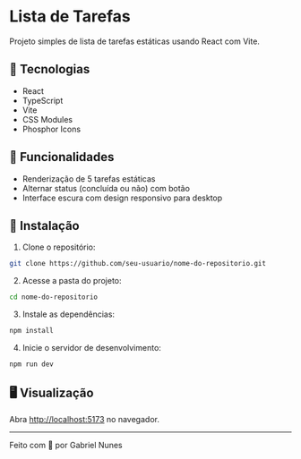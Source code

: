 <!--# React + TypeScript + Vite

This template provides a minimal setup to get React working in Vite with HMR and some ESLint rules.

Currently, two official plugins are available:

- [@vitejs/plugin-react](https://github.com/vitejs/vite-plugin-react/blob/main/packages/plugin-react/README.md) uses [Babel](https://babeljs.io/) for Fast Refresh
- [@vitejs/plugin-react-swc](https://github.com/vitejs/vite-plugin-react-swc) uses [SWC](https://swc.rs/) for Fast Refresh

## Expanding the ESLint configuration

If you are developing a production application, we recommend updating the configuration to enable type-aware lint rules:

```js
export default tseslint.config({
  extends: [
    // Remove ...tseslint.configs.recommended and replace with this
    ...tseslint.configs.recommendedTypeChecked,
    // Alternatively, use this for stricter rules
    ...tseslint.configs.strictTypeChecked,
    // Optionally, add this for stylistic rules
    ...tseslint.configs.stylisticTypeChecked,
  ],
  languageOptions: {
    // other options...
    parserOptions: {
      project: ['./tsconfig.node.json', './tsconfig.app.json'],
      tsconfigRootDir: import.meta.dirname,
    },
  },
})
```

You can also install [eslint-plugin-react-x](https://github.com/Rel1cx/eslint-react/tree/main/packages/plugins/eslint-plugin-react-x) and [eslint-plugin-react-dom](https://github.com/Rel1cx/eslint-react/tree/main/packages/plugins/eslint-plugin-react-dom) for React-specific lint rules:

```js
// eslint.config.js
import reactX from 'eslint-plugin-react-x'
import reactDom from 'eslint-plugin-react-dom'

export default tseslint.config({
  plugins: {
    // Add the react-x and react-dom plugins
    'react-x': reactX,
    'react-dom': reactDom,
  },
  rules: {
    // other rules...
    // Enable its recommended typescript rules
    ...reactX.configs['recommended-typescript'].rules,
    ...reactDom.configs.recommended.rules,
  },
})
```-->

# Lista de Tarefas

Projeto simples de lista de tarefas estáticas usando React com Vite.

## 🧱 Tecnologias

- React
- TypeScript
- Vite
- CSS Modules
- Phosphor Icons

## 🎯 Funcionalidades

- Renderização de 5 tarefas estáticas
- Alternar status (concluída ou não) com botão
- Interface escura com design responsivo para desktop

## 🚀 Instalação

1. Clone o repositório:

```bash
git clone https://github.com/seu-usuario/nome-do-repositorio.git
```

2. Acesse a pasta do projeto:

```bash
cd nome-do-repositorio
```

3. Instale as dependências:

```bash
npm install
```

4. Inicie o servidor de desenvolvimento:

```bash
npm run dev
```

## 🖥️ Visualização

Abra [http://localhost:5173](http://localhost:5173) no navegador.

---

Feito com 💜 por Gabriel Nunes



